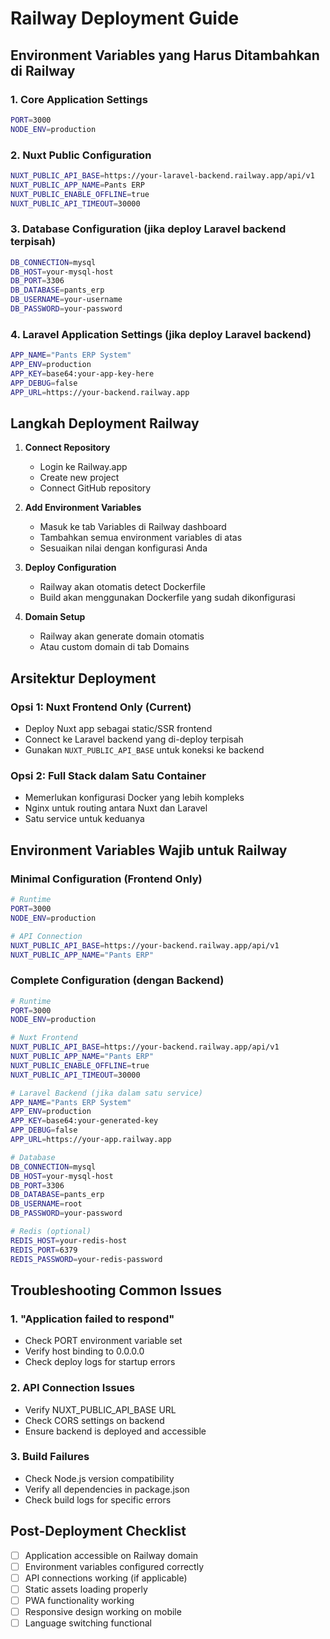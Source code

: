 # Railway Deployment Guide

## Environment Variables yang Harus Ditambahkan di Railway

### 1. Core Application Settings
```bash
PORT=3000
NODE_ENV=production
```

### 2. Nuxt Public Configuration
```bash
NUXT_PUBLIC_API_BASE=https://your-laravel-backend.railway.app/api/v1
NUXT_PUBLIC_APP_NAME=Pants ERP
NUXT_PUBLIC_ENABLE_OFFLINE=true
NUXT_PUBLIC_API_TIMEOUT=30000
```

### 3. Database Configuration (jika deploy Laravel backend terpisah)
```bash
DB_CONNECTION=mysql
DB_HOST=your-mysql-host
DB_PORT=3306
DB_DATABASE=pants_erp
DB_USERNAME=your-username
DB_PASSWORD=your-password
```

### 4. Laravel Application Settings (jika deploy Laravel backend)
```bash
APP_NAME="Pants ERP System"
APP_ENV=production
APP_KEY=base64:your-app-key-here
APP_DEBUG=false
APP_URL=https://your-backend.railway.app
```

## Langkah Deployment Railway

1. **Connect Repository**
   - Login ke Railway.app
   - Create new project
   - Connect GitHub repository

2. **Add Environment Variables**
   - Masuk ke tab Variables di Railway dashboard
   - Tambahkan semua environment variables di atas
   - Sesuaikan nilai dengan konfigurasi Anda

3. **Deploy Configuration**
   - Railway akan otomatis detect Dockerfile
   - Build akan menggunakan Dockerfile yang sudah dikonfigurasi

4. **Domain Setup**
   - Railway akan generate domain otomatis
   - Atau custom domain di tab Domains

## Arsitektur Deployment

### Opsi 1: Nuxt Frontend Only (Current)
- Deploy Nuxt app sebagai static/SSR frontend
- Connect ke Laravel backend yang di-deploy terpisah
- Gunakan `NUXT_PUBLIC_API_BASE` untuk koneksi ke backend

### Opsi 2: Full Stack dalam Satu Container
- Memerlukan konfigurasi Docker yang lebih kompleks
- Nginx untuk routing antara Nuxt dan Laravel
- Satu service untuk keduanya

## Environment Variables Wajib untuk Railway

### Minimal Configuration (Frontend Only)
```bash
# Runtime
PORT=3000
NODE_ENV=production

# API Connection
NUXT_PUBLIC_API_BASE=https://your-backend.railway.app/api/v1
NUXT_PUBLIC_APP_NAME="Pants ERP"
```

### Complete Configuration (dengan Backend)
```bash
# Runtime
PORT=3000
NODE_ENV=production

# Nuxt Frontend
NUXT_PUBLIC_API_BASE=https://your-backend.railway.app/api/v1
NUXT_PUBLIC_APP_NAME="Pants ERP"
NUXT_PUBLIC_ENABLE_OFFLINE=true
NUXT_PUBLIC_API_TIMEOUT=30000

# Laravel Backend (jika dalam satu service)
APP_NAME="Pants ERP System"
APP_ENV=production
APP_KEY=base64:your-generated-key
APP_DEBUG=false
APP_URL=https://your-app.railway.app

# Database
DB_CONNECTION=mysql
DB_HOST=your-mysql-host
DB_PORT=3306
DB_DATABASE=pants_erp
DB_USERNAME=root
DB_PASSWORD=your-password

# Redis (optional)
REDIS_HOST=your-redis-host
REDIS_PORT=6379
REDIS_PASSWORD=your-redis-password
```

## Troubleshooting Common Issues

### 1. "Application failed to respond"
- Check PORT environment variable set
- Verify host binding to 0.0.0.0
- Check deploy logs for startup errors

### 2. API Connection Issues
- Verify NUXT_PUBLIC_API_BASE URL
- Check CORS settings on backend
- Ensure backend is deployed and accessible

### 3. Build Failures
- Check Node.js version compatibility
- Verify all dependencies in package.json
- Check build logs for specific errors

## Post-Deployment Checklist

- [ ] Application accessible on Railway domain
- [ ] Environment variables configured correctly
- [ ] API connections working (if applicable)
- [ ] Static assets loading properly
- [ ] PWA functionality working
- [ ] Responsive design working on mobile
- [ ] Language switching functional